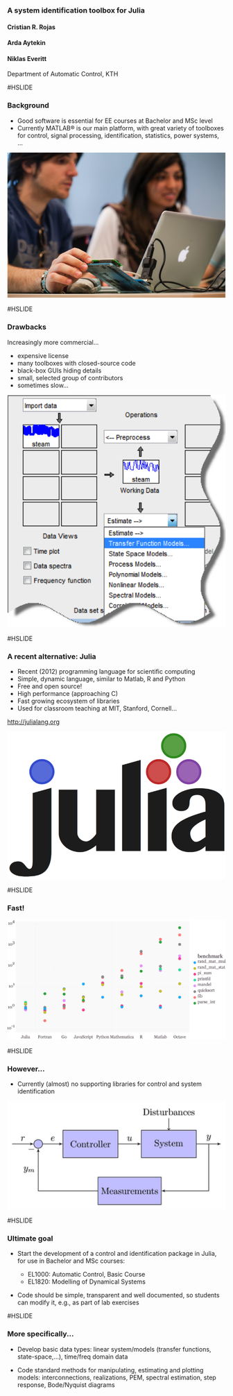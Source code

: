 ### A system identification toolbox for Julia

#### Cristian R. Rojas
#### Arda Aytekin
#### Niklas Everitt

Department of Automatic Control, KTH


#HSLIDE

### Background

- Good software is essential for EE courses at Bachelor and MSc level
- Currently MATLAB® is our main platform, with great variety of toolboxes for control, signal processing, identification, statistics, power systems, ...

![Education](figures/education.png)

#HSLIDE

### Drawbacks

Increasingly more commercial...

- expensive license
- many toolboxes with closed-source code
- black-box GUIs hiding details
- small, selected group of contributors
- sometimes slow…

![Toolboxes](figures/toolboxes.png)

#HSLIDE

### A recent alternative: Julia

- Recent (2012) programming language for scientific computing
- Simple, dynamic language, similar to Matlab, R and Python
- Free and open source!
- High performance (approaching C)
- Fast growing ecosystem of libraries
- Used for classroom teaching at MIT, Stanford, Cornell…

http://julialang.org

![Julia](figures/Julia.png)

#HSLIDE

### Fast!

![Benchmark](figures/benchmark.png)

#HSLIDE

### However...

- Currently (almost) no supporting libraries for control and system identification

![Control](figures/closed_loop.png)

#HSLIDE

### Ultimate goal

- Start the development of a control and identification package in Julia, for use in Bachelor and MSc courses:
	- EL1000: Automatic Control, Basic Course
	- EL1820: Modelling of Dynamical Systems

- Code should be simple, transparent and well documented, so students can modify it, e.g., as part of lab exercises

#HSLIDE

### More specifically...

- Develop basic data types: linear system/models (transfer functions, state-space,…), time/freq domain data

- Code standard methods for manipulating, estimating and plotting models: interconnections, realizations, PEM, spectral estimation, step response, Bode/Nyquist diagrams
